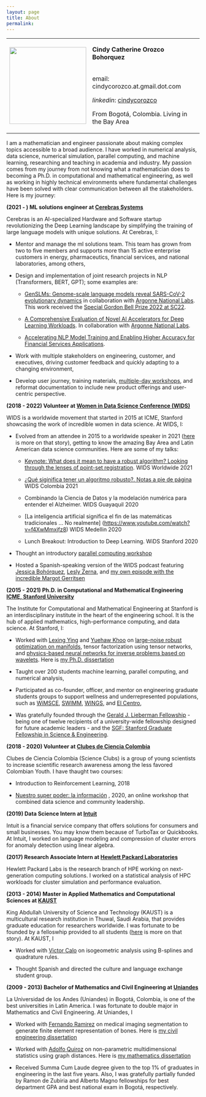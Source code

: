 ```yaml
---
layout: page
title: About 
permalink: 
---
```

<table>
<tr>
<td>
<img height="200px" class="center-block" src="../images/Cindy_pic_2.JPG">
</td>
<td>
<p><b>Cindy Catherine Orozco Bohorquez</b>
<br><br></p>
<p>email</i>: cindycorozco.at.gmail.dot.com</p>
<p><i>linkedin</i>: <a href="https://www.linkedin.com/in/cindycorozco">cindycorozco</a></p>
<p>From Bogotá, Colombia. Living in the Bay Area</p>
</td>
</tr>
</table>

I am a mathematician and engineer passionate about making complex topics accessible to a broad audience. 
I have worked in numerical analysis, data science, numerical simulation, parallel computing, and machine 
learning, researching and teaching in academia and industry. My passion comes from my journey from not 
knowing what a mathematician does to becoming a Ph.D. in computational and mathematical engineering, 
as well as working in highly technical environments where fundamental challenges have been solved with 
clear communication between all the stakeholders. Here is my journey:

**(2021 - ) ML solutions engineer at [Cerebras Systems](https://www.cerebras.net)**

Cerebras is an AI-specialized Hardware and Software startup revolutionizing the Deep Learning
landscape by simplifying the training of large language models with unique solutions. At Cerebras, I:

* Mentor and manage the ml solutions team. This team has grown from two to five members and supports more than 15 active
  enterprise customers in energy, pharmaceutics, financial services, and national laboratories, among others,

* Design and implementation of joint research projects in NLP (Transformers, BERT, GPT); some examples are:

   * [GenSLMs: Genome-scale language models reveal SARS-CoV-2 evolutionary dynamics](https://www.biorxiv.org/content/10.1101/2022.10.10.511571v2)
     in collaboration with [Argonne National Labs](https://www.alcf.anl.gov/).
     This work received the [Special Gordon Bell Prize 2022 at SC22](https://www.cerebras.net/blog/genomics-in-unparalleled-resolution-cerebras-wafer-scale-cluster-trains-large-language-models-on-the-full-covid-genome-sequence).

   * [A Comprehensive Evaluation of Novel AI Accelerators for Deep Learning Workloads](https://doi.org/10.1109/PMBS56514.2022.00007).
     In collaboration with [Argonne National Labs](https://www.alcf.anl.gov/).
 
   * [Accelerating NLP Model Training and Enabling Higher Accuracy for Financial Services Applications](https://f.hubspotusercontent30.net/hubfs/8968533/Cerebras-Financial-Institution-NLP-case-study.pdf).

* Work with multiple stakeholders on engineering, customer, and executives, driving customer feedback and quickly adapting to a changing environment,
 
* Develop user journey, training materials, [multiple-day workshops](https://events.cels.anl.gov/event/333/), 
  and reformat documentation to include new product offerings and user-centric perspective.

**(2018 - 2022) Volunteer at [Women in Data Science Conference (WIDS)](https://www.widsconference.org/)**

WIDS is a worldwide movement that started in 2015 at ICME, Stanford showcasing the work of incredible women in data science. 
At WIDS, I:

* Evolved from an attendee in 2015 to a worldwide speaker in 2021 ([here](https://www.widsconference.org/blog_archive/cindy-orozco-bohorquez-from-bogota-to-stanford-phd-to-wids-worldwide-speaker) is more on that story), getting to know the amazing Bay Area and Latin American data science communities. Here are some of my talks:

    * [Keynote: What does it mean to have a robust algorithm? Looking through the lenses of point-set registration](https://www.youtube.com/watch?v=CLXDxNSxzT0). WIDS Worldwide 2021 

    * [¿Qué siginifica tener un algoritmo robusto?. Notas a pie de página](https://www.youtube.com/live/60utkHJ3b0A?feature=share&t=954) WIDS Colombia 2021

    * Combinando la Ciencia de Datos y la modelación numérica para entender el Alzheimer. WIDS Guayaquil 2020

    * [La inteligencia artificial significa el fin de las matemáticas tradicionales ... No realmente] (https://www.youtube.com/watch?v=f4XwMmxjfz8) WIDS Medellin 2020

    * Lunch Breakout: Introduction to Deep Learning. WiDS Stanford 2020  

* Thought an introductory [parallel computing workshop](https://www.widsconference.org/cindyorozcobohorquezworkshopinstructor.html)

* Hosted a Spanish-speaking version of the WIDS podcast featuring [Jessica Bohórquez](https://www.widsconference.org/jessica_bohorquez.html), [Lesly Zerna](https://www.widsconference.org/lesly-zerna.html), and [my own episode with the incredible Margot Gerritsen](https://www.widsconference.org/cindy-orozco.html)


**(2015 - 2021) Ph.D. in Computational and Mathematical Engineering [ICME, Stanford University](https://icme.stanford.edu)**

The Institute for Computational and Mathematical Engineering at Stanford is an interdisciplinary institute in the heart of the engineering school.
It is the hub of applied mathematics, high-performance computing, and data science. At Stanford, I:

  * Worked with [Lexing Ying](https://web.stanford.edu/~lexing/) and [Yuehaw Khoo](https://www.stat.uchicago.edu/~ykhoo/)
    on [large-noise robust optimization on manifolds](https://arxiv.org/abs/2004.08772), tensor factorization using tensor
    networks, and [physics-based neural networks for inverse problems based on wavelets](https://www.sciencedirect.com/science/article/pii/S0021999119300762). 
    Here is [my Ph.D. dissertation](https://purl.stanford.edu/qn148ph7611)

  * Taught over 200 students machine learning, parallel computing, and numerical analysis,

  * Participated as co-founder, officer, and mentor on engineering graduate students groups to support wellness and underrepresented populations, such as [WiMSCE](https://wimsce.stanford.edu/our-officers), [SWIMM](https://swimm.stanford.edu/), [WINGS](https://humsci.stanford.edu/current-students/wings-wellness-information-network-graduate-students), and [El Centro](https://elcentro.stanford.edu/undergraduate/academic-programs/frosh-scholars-program),

  * Was gratefully founded through the [Gerald J. Lieberman Fellowship](https://vpge.stanford.edu/fellowships-funding/gerald-j-lieberman-fellowship) - being one of twelve recipients of a university-wide fellowship designed for future academic leaders - and the [SGF: Stanford Graduate Fellowship in Science & Engineering](https://vpge.stanford.edu/fellowships-funding/sgf).
 
**(2018 - 2020) Volunteer at [Clubes de Ciencia Colombia](https://clubesdeciencia.co)**

Clubes de Ciencia Colombia (Science Clubs) is a group of young scientists to increase scientific research
awareness among the less favored Colombian Youth. I have thaught two courses:

 * Introduction to Reinforcement Learning, 2018 

 * [Nuestro super poder: la información](https://www.youtube.com/watch?v=ANL20O8W8J0&list=PL-JZrJ1nBJZmskAsrwRXszSDfUakAjLJX)
   , 2020, an online workshop that combined data science and community leadership.

**(2019) Data Science Intern at [Intuit](https://www.intuit.com)**

Intuit is a financial service company that offers solutions for consumers and small businesses. You may know them because 
of TurboTax or Quickbooks. At Intuit, I worked on language modeling and compression of cluster errors for 
anomaly detection using linear algebra.

**(2017) Research Associate Intern at [Hewlett Packard Laboratories](https://www.hpe.com/us/en/hewlett-packard-labs.html)**

Hewlett Packard Labs is the research branch of HPE working on next-generation computing solutions. I worked on 
a statistical analysis of HPC workloads for cluster simulation and performance evaluation.

**(2013 - 2014) Master in Applied Mathematics and Computational Sciences at [KAUST](https://www.kaust.edu.sa)**

King Abdullah University of Science and Technology (KAUST) is a multicultural research institution in Thuwal, Saudi Arabia,
 that provides graduate education for researchers worldwide. I was fortunate to be founded by a felloswhip provided to all students ([here](https://cemse.kaust.edu.sa/people/person/cindy-catherine-orozco-bohorquez) is more on that story). At KAUST, I 

* Worked with [Victor Calo](https://staffportal.curtin.edu.au/staff/profile/view/victor-calo-b640bb57/) on isogeometric analysis using B-splines and quadrature rules. 

* Thought Spanish and directed the culture and language exchange student group.

**(2009 - 2013) Bachelor of Mathematics and Civil Engineering at [Uniandes](https://uniandes.edu.co/en)**

La Universidad de los Andes (Uniandes) in Bogotá, Colombia, is one of the best universities in Latin America. 
I was fortunate to double major in Mathematics and Civil Engineering. At Uniandes, I

* Worked with [Fernando Ramirez](https://scholar.google.com/citations?hl=en&user=7RE9nmMAAAAJ&view_op=list_works) on medical imaging segmentation to generate finite element representation of bones. Here is [my civil engineering dissertation](https://uniandes.primo.exlibrisgroup.com/permalink/57U_UDLA/80vkbu/alma991005380378207681)

* Worked with [Adolfo Quiroz](https://scholar.google.com/citations?hl=en&user=qwMDh-4AAAAJ&view_op=list_works) on non-parametric multidimensional statistics using graph distances. Here is [my mathematics dissertation](https://uniandes.primo.exlibrisgroup.com/permalink/57U_UDLA/80vkbu/alma991005381601507681)

* Received Summa Cum Laude degree given to the top 1% of graduates in engineering in the last five years. Also, I was gratefully partially funded by Ramon de Zubiria and Alberto Magno fellowships for best department GPA and best national exam in Bogotá, respectively.
